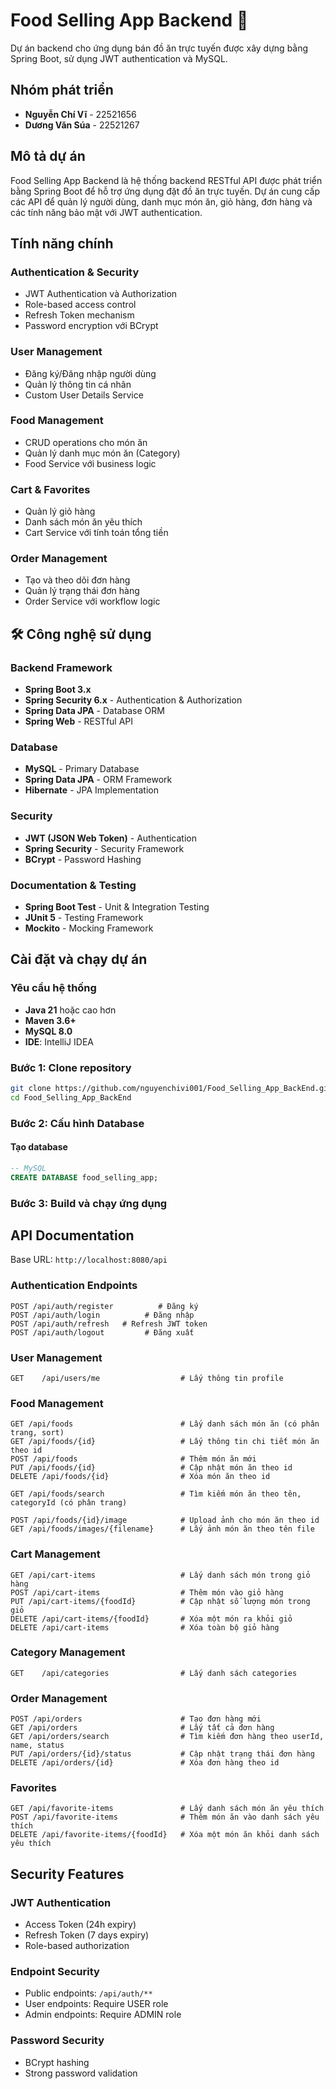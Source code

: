 # Food Selling App Backend 🍔

Dự án backend cho ứng dụng bán đồ ăn trực tuyến được xây dựng bằng Spring Boot, sử dụng JWT authentication và MySQL.

## Nhóm phát triển

- **Nguyễn Chí Vĩ** - 22521656
- **Dương Văn Súa** - 22521267

## Mô tả dự án

Food Selling App Backend là hệ thống backend RESTful API được phát triển bằng Spring Boot để hỗ trợ ứng dụng đặt đồ ăn trực tuyến. Dự án cung cấp các API để quản lý người dùng, danh mục món ăn, giỏ hàng, đơn hàng và các tính năng bảo mật với JWT authentication.

## Tính năng chính

### Authentication & Security
- JWT Authentication và Authorization
- Role-based access control
- Refresh Token mechanism
- Password encryption với BCrypt

### User Management
- Đăng ký/Đăng nhập người dùng
- Quản lý thông tin cá nhân
- Custom User Details Service

### Food Management
- CRUD operations cho món ăn
- Quản lý danh mục món ăn (Category)
- Food Service với business logic

### Cart & Favorites
- Quản lý giỏ hàng
- Danh sách món ăn yêu thích
- Cart Service với tính toán tổng tiền

### Order Management
- Tạo và theo dõi đơn hàng
- Quản lý trạng thái đơn hàng
- Order Service với workflow logic

## 🛠️ Công nghệ sử dụng

### Backend Framework
- **Spring Boot 3.x**
- **Spring Security 6.x** - Authentication & Authorization
- **Spring Data JPA** - Database ORM
- **Spring Web** - RESTful API

### Database
- **MySQL** - Primary Database
- **Spring Data JPA** - ORM Framework
- **Hibernate** - JPA Implementation

### Security
- **JWT (JSON Web Token)** - Authentication
- **Spring Security** - Security Framework
- **BCrypt** - Password Hashing

### Documentation & Testing
- **Spring Boot Test** - Unit & Integration Testing
- **JUnit 5** - Testing Framework
- **Mockito** - Mocking Framework

## Cài đặt và chạy dự án

### Yêu cầu hệ thống
- **Java 21** hoặc cao hơn
- **Maven 3.6+**
- **MySQL 8.0**
- **IDE**: IntelliJ IDEA

### Bước 1: Clone repository
```bash
git clone https://github.com/nguyenchivi001/Food_Selling_App_BackEnd.git
cd Food_Selling_App_BackEnd
```

### Bước 2: Cấu hình Database
#### Tạo database
```sql
-- MySQL
CREATE DATABASE food_selling_app;
```

### Bước 3: Build và chạy ứng dụng

## API Documentation

Base URL: `http://localhost:8080/api`

### Authentication Endpoints
```http
POST /api/auth/register          # Đăng ký
POST /api/auth/login          # Đăng nhập
POST /api/auth/refresh   # Refresh JWT token
POST /api/auth/logout         # Đăng xuất
```

### User Management
```http
GET    /api/users/me                  # Lấy thông tin profile
```

### Food Management
```http
GET /api/foods                        # Lấy danh sách món ăn (có phân trang, sort)
GET /api/foods/{id}                   # Lấy thông tin chi tiết món ăn theo id
POST /api/foods                       # Thêm món ăn mới
PUT /api/foods/{id}                   # Cập nhật món ăn theo id
DELETE /api/foods/{id}                # Xóa món ăn theo id

GET /api/foods/search                 # Tìm kiếm món ăn theo tên, categoryId (có phân trang)

POST /api/foods/{id}/image            # Upload ảnh cho món ăn theo id
GET /api/foods/images/{filename}      # Lấy ảnh món ăn theo tên file
```

### Cart Management
```http
GET /api/cart-items                   # Lấy danh sách món trong giỏ hàng
POST /api/cart-items                  # Thêm món vào giỏ hàng
PUT /api/cart-items/{foodId}          # Cập nhật số lượng món trong giỏ
DELETE /api/cart-items/{foodId}       # Xóa một món ra khỏi giỏ
DELETE /api/cart-items                # Xóa toàn bộ giỏ hàng
```

### Category Management
```http
GET    /api/categories                # Lấy danh sách categories
```

### Order Management
```http
POST /api/orders                      # Tạo đơn hàng mới
GET /api/orders                       # Lấy tất cả đơn hàng
GET /api/orders/search                # Tìm kiếm đơn hàng theo userId, name, status
PUT /api/orders/{id}/status           # Cập nhật trạng thái đơn hàng
DELETE /api/orders/{id}               # Xóa đơn hàng theo id
```

### Favorites
```http
GET /api/favorite-items               # Lấy danh sách món ăn yêu thích
POST /api/favorite-items              # Thêm món ăn vào danh sách yêu thích
DELETE /api/favorite-items/{foodId}   # Xóa một món ăn khỏi danh sách yêu thích
```

## Security Features

### JWT Authentication
- Access Token (24h expiry)
- Refresh Token (7 days expiry)
- Role-based authorization

### Endpoint Security
- Public endpoints: `/api/auth/**`
- User endpoints: Require USER role
- Admin endpoints: Require ADMIN role

### Password Security
- BCrypt hashing
- Strong password validation

